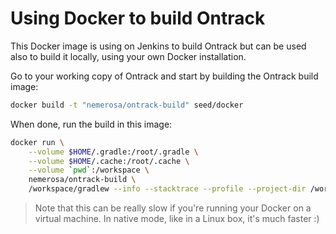 Using Docker to build Ontrack
=============================

This Docker image is using on Jenkins to build Ontrack but can be used also to build it locally, using your
 own Docker installation.

Go to your working copy of Ontrack and start by building the Ontrack build image:
 
```bash
docker build -t "nemerosa/ontrack-build" seed/docker
```

When done, run the build in this image:

```bash
docker run \
    --volume $HOME/.gradle:/root/.gradle \
    --volume $HOME/.cache:/root/.cache \
    --volume `pwd`:/workspace \
    nemerosa/ontrack-build \
    /workspace/gradlew --info --stacktrace --profile --project-dir /workspace clean build
```

> Note that this can be really slow if you're running your Docker on a virtual machine. In native mode, like
> in a Linux box, it's much faster :)
